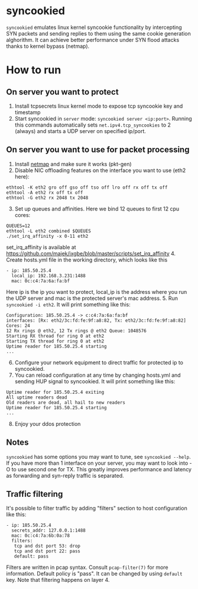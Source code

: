 syncookied
==========
`syncookied` emulates linux kernel syncookie functionality by intercepting SYN packets
and sending replies to them using the same cookie generation alghorithm. It can achieve
better performance under SYN flood attacks thanks to kernel bypass (netmap).

How to run
==========

On server you want to protect
------------------------------
1. Install tcpsecrets linux kernel mode to expose tcp syncookie key and timestamp
2. Start syncookied in `server` mode: `syncookied server <ip:port>`. Running this 
commands automatically sets `net.ipv4.tcp_syncookies` to 2 (always) and starts a UDP server on specified ip/port.

On server you want to use for packet processing
-----------------------------------------------
1. Install [netmap](https://github.com/luigirizzo/netmap) and make sure it works (pkt-gen)
2. Disable NIC offloading features on the interface you want to use (eth2 here):
```
ethtool -K eth2 gro off gso off tso off lro off rx off tx off 
ethtool -A eth2 rx off tx off
ethtool -G eth2 rx 2048 tx 2048
```
3. Set up queues and affinities. Here we bind 12 queues to first 12 cpu cores:
```
QUEUES=12
ethtool -L eth2 combined $QUEUES
./set_irq_affinity -x 0-11 eth2
```
set_irq_affinity is available at https://github.com/majek/ixgbe/blob/master/scripts/set_irq_affinity
4. Create hosts.yml file in the working directory, which looks like this
```
- ip: 185.50.25.4
  local_ip: 192.168.3.231:1488
  mac: 0c:c4:7a:6a:fa:bf
```
Here ip is the ip you want to protect, local_ip is the address where you run the UDP server and mac is the protected server's mac address.
5. Run `syncookied -i eth2`. It will print something like this:
```
Configuration: 185.50.25.4 -> c:c4:7a:6a:fa:bf
interfaces: [Rx: eth2/3c:fd:fe:9f:a8:82, Tx: eth2/3c:fd:fe:9f:a8:82] Cores: 24
12 Rx rings @ eth2, 12 Tx rings @ eth2 Queue: 1048576
Starting RX thread for ring 0 at eth2
Starting TX thread for ring 0 at eth2
Uptime reader for 185.50.25.4 starting
...
```
6. Configure your network equipment to direct traffic for protected ip to syncookied.
7. You can reload configuration at any time by changing hosts.yml and sending HUP signal to syncookied. 
It will print something like this:
```
Uptime reader for 185.50.25.4 exiting
All uptime readers dead
Old readers are dead, all hail to new readers
Uptime reader for 185.50.25.4 starting
...
```
8. Enjoy your ddos protection

Notes
-----
`syncookied` has some options you may want to tune, see `syncookied --help`.
If you have more than 1 interface on your server, you may want to look into -O to use second one for TX. 
This greatly improves performance and latency as forwarding and syn-reply traffic is separated.

Traffic filtering
-----------------
It's possible to filter traffic by adding "filters" section to host configuration like this:
```
- ip: 185.50.25.4
  secrets_addr: 127.0.0.1:1488
  mac: 0c:c4:7a:6b:0a:78
  filters:
   tcp and dst port 53: drop
   tcp and dst port 22: pass
   default: pass
```
Filters are written in pcap syntax. Consult `pcap-filter(7)` for more information. 
Default policy is "pass". It can be changed by using `default` key.
Note that filtering happens on layer 4.
